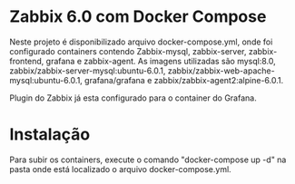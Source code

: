 # Zabbix 6.0 com Docker Compose
Neste projeto é disponibilizado arquivo docker-compose.yml, onde foi configurado containers contendo Zabbix-mysql, zabbix-server, zabbix-frontend, grafana e zabbix-agent. As imagens utilizadas são mysql:8.0, zabbix/zabbix-server-mysql:ubuntu-6.0.1, zabbix/zabbix-web-apache-mysql:ubuntu-6.0.1, grafana/grafana e zabbix/zabbix-agent2:alpine-6.0.1. 

Plugin do Zabbix já esta configurado para o container do Grafana.

# Instalação
Para subir os containers, execute o comando "docker-compose up -d"  na pasta onde está localizado o arquivo docker-compose.yml.


